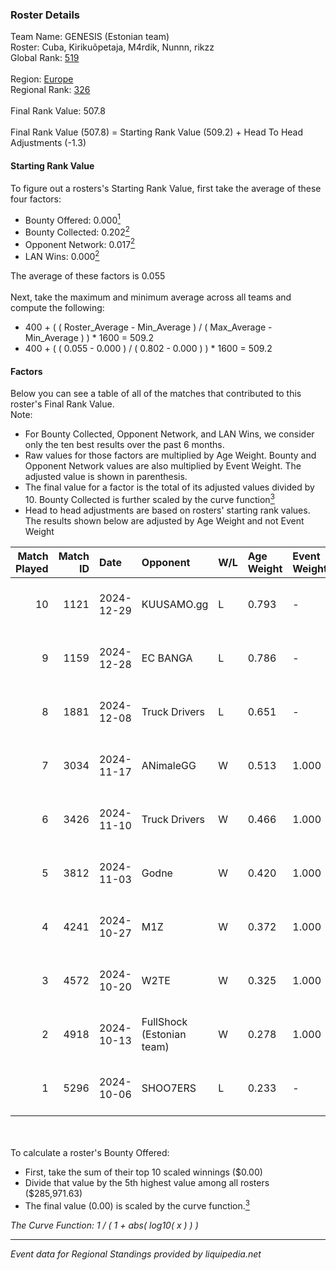 ### Roster Details<br />
Team Name: GENESIS (Estonian team)<br />
Roster: Cuba, Kirikuõpetaja, M4rdik, Nunnn, rikzz<br />
Global Rank: [519](../../standings_global_2025_02_28.md)<br />
<br />
Region: [Europe]( ../../standings_europe_2025_02_28.md)<br />
Regional Rank: [326]( ../../standings_europe_2025_02_28.md)<br />
<br />
Final Rank Value:  507.8<br />
<br />
Final Rank Value (507.8) = Starting Rank Value (509.2) + Head To Head Adjustments (-1.3)<br />

#### Starting Rank Value<br />
To figure out a rosters's Starting Rank Value, first take the average of these four factors:<br />
- Bounty Offered: 0.000[<sup>1</sup>](#table2)
- Bounty Collected: 0.202[<sup>2</sup>](#table1)
- Opponent Network: 0.017[<sup>2</sup>](#table1)
- LAN Wins: 0.000[<sup>2</sup>](#table1)

The average of these factors is 0.055<br />
<br />
Next, take the maximum and minimum average across all teams and compute the following:<br />
- 400 + ( ( Roster_Average - Min_Average ) / ( Max_Average - Min_Average ) ) * 1600 = 509.2
- 400 + ( ( 0.055 - 0.000 ) / ( 0.802 - 0.000 ) ) * 1600 = 509.2


#### Factors<br />
Below you can see a table of all of the matches that contributed to this roster's Final Rank Value.<br />
Note:<br />

- For Bounty Collected, Opponent Network, and LAN Wins, we consider only the ten best results over the past 6 months.
- Raw values for those factors are multiplied by Age Weight. Bounty and Opponent Network values are also multiplied by Event Weight. The adjusted value is shown in parenthesis.
- The final value for a factor is the total of its adjusted values divided by 10. Bounty Collected is further scaled by the curve function[<sup>3</sup>](#curveFunction)
- Head to head adjustments are based on rosters' starting rank values. The results shown below are adjusted by Age Weight and not Event Weight
<span id="table1"></span><br />


| Match Played | Match ID | Date       | Opponent                  | W/L | Age Weight | Event Weight | Bounty Collected | Opponent Network | LAN Wins  | H2H Adj. | Roster                                    |
| -: | -: | :- | :- | :- | :- | :- | :- | :- | :- | -: | :- |
|           10 |     1121 | 2024-12-29 | KUUSAMO.gg                | L   | 0.793      | -            | -                | -                | -         |   -11.01 | Cuba, Kirikuõpetaja, M4rdik, Nunnn, rikzz |
|            9 |     1159 | 2024-12-28 | EC BANGA                  | L   | 0.786      | -            | -                | -                | -         |   -12.79 | Cuba, Kirikuõpetaja, M4rdik, Nunnn, rikzz |
|            8 |     1881 | 2024-12-08 | Truck Drivers             | L   | 0.651      | -            | -                | -                | -         |    -7.47 | Cuba, Kirikuõpetaja, M4rdik, Nunnn, rikzz |
|            7 |     3034 | 2024-11-17 | ANimaleGG                 | W   | 0.513      | 1.000        | 0.000 (0.000)    | 0.060 (0.031)    | 0 (0.000) |     7.38 | Cuba, Kirikuõpetaja, M4rdik, Nunnn, rikzz |
|            6 |     3426 | 2024-11-10 | Truck Drivers             | W   | 0.466      | 1.000        | 0.002 (0.001)    | 0.132 (0.062)    | 0 (0.000) |     9.60 | Cuba, Kirikuõpetaja, M4rdik, Nunnn, rikzz |
|            5 |     3812 | 2024-11-03 | Godne                     | W   | 0.420      | 1.000        | 0.000 (0.000)    | 0.049 (0.020)    | 0 (0.000) |     4.30 | Cuba, Kirikuõpetaja, M4rdik, Nunnn, rikzz |
|            4 |     4241 | 2024-10-27 | M1Z                       | W   | 0.372      | 1.000        | 0.000 (0.000)    | 0.122 (0.045)    | 0 (0.000) |     4.22 | Cuba, Kirikuõpetaja, M4rdik, Nunnn, rikzz |
|            3 |     4572 | 2024-10-20 | W2TE                      | W   | 0.325      | 1.000        | 0.000 (0.000)    | 0.014 (0.005)    | 0 (0.000) |     3.65 | Cuba, Kirikuõpetaja, M4rdik, Nunnn, rikzz |
|            2 |     4918 | 2024-10-13 | FullShock (Estonian team) | W   | 0.278      | 1.000        | 0.000 (0.000)    | 0.019 (0.005)    | 0 (0.000) |     3.08 | Cuba, Kirikuõpetaja, M4rdik, Nunnn, rikzz |
|            1 |     5296 | 2024-10-06 | SHOO7ERS                  | L   | 0.233      | -            | -                | -                | -         |    -2.31 | Cuba, Kirikuõpetaja, M4rdik, Nunnn, rikzz |

<br />
<span id="table2"></span><br />
To calculate a roster's Bounty Offered:<br />

- First, take the sum of their top 10 scaled winnings ($0.00)
- Divide that value by the 5th highest value among all rosters ($285,971.63)
- The final value (0.00) is scaled by the curve function.[<sup>3</sup>](#curveFunction)

<span id="curveFunction"></span>_The Curve Function: 1 / ( 1 + abs( log10( x ) ) )_<br />

---
_Event data for Regional Standings provided by liquipedia.net_<br />
